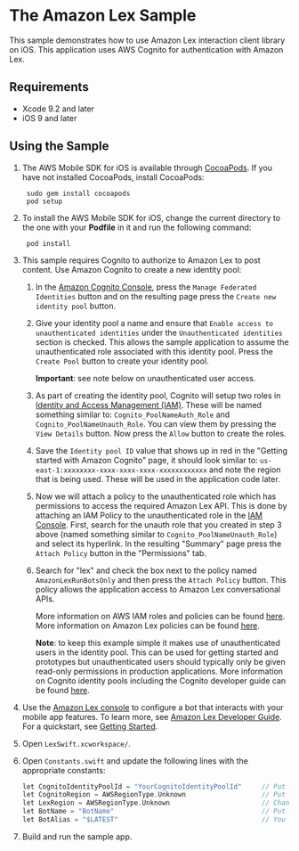 # The Amazon Lex Sample

This sample demonstrates how to use Amazon Lex interaction client library on iOS. This application uses AWS Cognito for authentication with Amazon Lex.

## Requirements

* Xcode 9.2 and later
* iOS 9 and later

## Using the Sample
 
1. The AWS Mobile SDK for iOS is available through [CocoaPods](http://cocoapods.org). If you have not installed CocoaPods, install CocoaPods:

		sudo gem install cocoapods
		pod setup

1. To install the AWS Mobile SDK for iOS, change the current directory to the one with your **Podfile** in it and run the following command:

		pod install

1. This sample requires Cognito to authorize to Amazon Lex to post content.  Use Amazon Cognito to create a new identity pool:
    1. In the [Amazon Cognito Console](https://console.aws.amazon.com/cognito/), press the `Manage Federated Identities` button and on the resulting page press the `Create new identity pool` button.
    1. Give your identity pool a name and ensure that `Enable access to unauthenticated identities` under the `Unauthenticated identities` section is checked.  This allows the sample application to assume the unauthenticated role associated with this identity pool.  Press the `Create Pool` button to create your identity pool.

        **Important**: see note below on unauthenticated user access.

    1. As part of creating the identity pool, Cognito will setup two roles in [Identity and Access Management (IAM)](https://console.aws.amazon.com/iam/home#roles).  These will be named something similar to: `Cognito_PoolNameAuth_Role` and `Cognito_PoolNameUnauth_Role`. You can view them by pressing the `View Details` button. Now press the `Allow` button to create the roles.
    1. Save the `Identity pool ID` value that shows up in red in the "Getting started with Amazon Cognito" page, it should look similar to: `us-east-1:xxxxxxxx-xxxx-xxxx-xxxx-xxxxxxxxxxxx` and note the region that is being used.  These will be used in the application code later.
    1. Now we will attach a policy to the unauthenticated role which has permissions to access the required Amazon Lex API.  This is done by attaching an IAM Policy to the unauthenticated role in the [IAM Console](https://console.aws.amazon.com/iam/home#roles).  First, search for the unauth role that you created in step 3 above (named something similar to `Cognito_PoolNameUnauth_Role`) and select its hyperlink.  In the resulting "Summary" page press the `Attach Policy` button in the "Permissions" tab.
    1. Search for "lex" and check the box next to the policy named `AmazonLexRunBotsOnly` and then press the `Attach Policy` button.  This policy allows the application access to Amazon Lex conversational APIs.
 
        More information on AWS IAM roles and policies can be found [here](http://docs.aws.amazon.com/IAM/latest/UserGuide/access_policies_manage.html).  More information on Amazon Lex policies can be found [here](http://docs.aws.amazon.com/lex/latest/dg/access-control-managing-permissions.html).

		**Note**: to keep this example simple it makes use of unauthenticated users in the identity pool.  This can be used for getting started and prototypes but unauthenticated users should typically only be given read-only permissions in production applications.  More information on Cognito identity pools including the Cognito developer guide can be found [here](http://aws.amazon.com/cognito/).
1. Use the [Amazon Lex console](https://console.aws.amazon.com/lex/home) to configure a bot that interacts with your mobile app features. To learn more, see [Amazon Lex Developer Guide](https://docs.aws.amazon.com/lex/latest/dg/what-is.html). For a quickstart, see [Getting Started](https://alpha-docs-aws.amazon.com/lex/latest/dg/getting-started.html).

1. Open `LexSwift.xcworkspace/`.

1. Open `Constants.swift` and update the following lines with the appropriate constants:

	```c
    let CognitoIdentityPoolId = "YourCognitoIdentityPoolId"     // Put your Cognito Identity Pool ID here
    let CognitoRegion = AWSRegionType.Unknown                   // Put your Cognito region here
    let LexRegion = AWSRegionType.Unknown                       // Change this to your Lex region (most are currently AWSRegionType.USEast1)
    let BotName = "BotName"                                     // Put your bot name here
    let BotAlias = "$LATEST"                                    // You can leave this if you always want to use the latest version of your bot or put the version
	```

1. Build and run the sample app.
